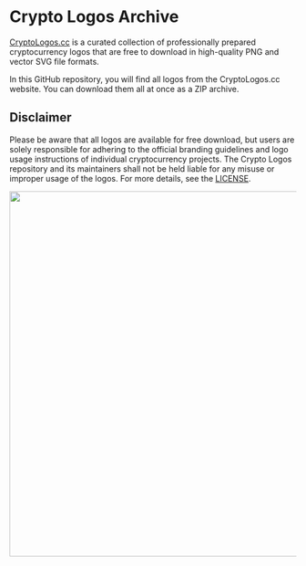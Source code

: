 # Crypto Logos Archive

[CryptoLogos.cc](https://cryptologos.cc) is a curated collection of professionally prepared cryptocurrency logos that are free to download in high-quality PNG and vector SVG file formats.

In this GitHub repository, you will find all logos from the CryptoLogos.cc website. You can download them all at once as a ZIP archive.

## Disclaimer

Please be aware that all logos are available for free download, but users are solely responsible for adhering to the official branding guidelines and logo usage instructions of individual cryptocurrency projects. The Crypto Logos repository and its maintainers shall not be held liable for any misuse or improper usage of the logos. For more details, see the [LICENSE](https://github.com/coinwink/crypto-logos-cc/blob/master/LICENSE).

<img src="https://cryptologos.cc/img/crypto-logos-cc-website.png?v=003" width="640">

